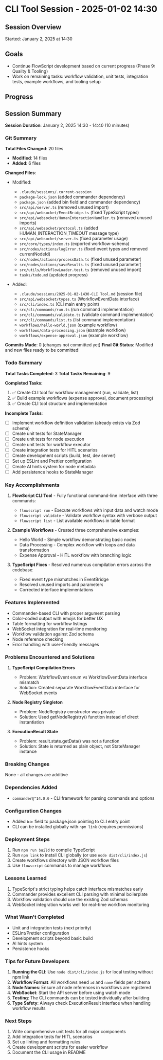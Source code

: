 # CLI Tool Session - 2025-01-02 14:30

## Session Overview
Started: January 2, 2025 at 14:30

## Goals
- Continue FlowScript development based on current progress (Phase 9: Quality & Tooling)
- Work on remaining tasks: workflow validation, unit tests, integration tests, example workflows, and tooling setup

## Progress
<!-- Updates will be recorded here as work progresses -->

## Session Summary
**Session Duration**: January 2, 2025 14:30 - 14:40 (10 minutes)

### Git Summary
**Total Files Changed**: 20 files
- **Modified**: 14 files
- **Added**: 6 files

**Changed Files**:
- Modified:
  - `.claude/sessions/.current-session`
  - `package-lock.json` (added commander dependency)
  - `package.json` (added bin field and commander dependency)
  - `src/api/server.ts` (removed unused import)
  - `src/api/websocket/EventBridge.ts` (fixed TypeScript types)
  - `src/api/websocket/HumanInteractionHandler.ts` (removed unused imports)
  - `src/api/websocket/protocol.ts` (added HUMAN_INTERACTION_TIMEOUT message type)
  - `src/api/websocket/server.ts` (fixed parameter usage)
  - `src/core/types/index.ts` (exported workflow-schema)
  - `src/nodes/actions/logError.ts` (fixed event types and removed currentNodeId)
  - `src/nodes/actions/processData.ts` (fixed unused parameter)
  - `src/nodes/actions/saveResults.ts` (fixed unused parameter)
  - `src/utils/WorkflowLoader.test.ts` (removed unused import)
  - `tasks/todo.md` (updated progress)

- Added:
  - `.claude/sessions/2025-01-02-1430-CLI Tool.md` (session file)
  - `src/api/websocket/types.ts` (WorkflowEventData interface)
  - `src/cli/index.ts` (CLI main entry point)
  - `src/cli/commands/run.ts` (run command implementation)
  - `src/cli/commands/validate.ts` (validate command implementation)
  - `src/cli/commands/list.ts` (list command implementation)
  - `workflows/hello-world.json` (example workflow)
  - `workflows/data-processing.json` (example workflow)
  - `workflows/expense-approval.json` (example workflow)

**Commits Made**: 0 (changes not committed yet)
**Final Git Status**: Modified and new files ready to be committed

### Todo Summary
**Total Tasks Completed**: 3
**Total Tasks Remaining**: 9

**Completed Tasks**:
1. ✅ Create CLI tool for workflow management (run, validate, list)
2. ✅ Build example workflows (expense approval, document processing)
3. ✅ Create CLI tool structure and implementation

**Incomplete Tasks**:
- [ ] Implement workflow definition validation (already exists via Zod schema)
- [ ] Create unit tests for StateManager
- [ ] Create unit tests for node execution
- [ ] Create unit tests for workflow executor
- [ ] Create integration tests for HITL scenarios
- [ ] Create development scripts (build, test, dev server)
- [ ] Set up ESLint and Prettier configuration
- [ ] Create AI hints system for node metadata
- [ ] Add persistence hooks to StateManager

### Key Accomplishments
1. **FlowScript CLI Tool** - Fully functional command-line interface with three commands:
   - `flowscript run` - Execute workflows with input data and watch mode
   - `flowscript validate` - Validate workflow syntax with verbose output
   - `flowscript list` - List available workflows in table format

2. **Example Workflows** - Created three comprehensive examples:
   - Hello World - Simple workflow demonstrating basic nodes
   - Data Processing - Complex workflow with loops and data transformation
   - Expense Approval - HITL workflow with branching logic

3. **TypeScript Fixes** - Resolved numerous compilation errors across the codebase:
   - Fixed event type mismatches in EventBridge
   - Resolved unused imports and parameters
   - Corrected interface implementations

### Features Implemented
- Commander-based CLI with proper argument parsing
- Color-coded output with emojis for better UX
- Table formatting for workflow listings
- WebSocket integration for real-time monitoring
- Workflow validation against Zod schema
- Node reference checking
- Error handling with user-friendly messages

### Problems Encountered and Solutions
1. **TypeScript Compilation Errors**
   - Problem: WorkflowEvent enum vs WorkflowEventData interface mismatch
   - Solution: Created separate WorkflowEventData interface for WebSocket events

2. **Node Registry Singleton**
   - Problem: NodeRegistry constructor was private
   - Solution: Used getNodeRegistry() function instead of direct instantiation

3. **ExecutionResult State**
   - Problem: result.state.getData() was not a function
   - Solution: State is returned as plain object, not StateManager instance

### Breaking Changes
None - all changes are additive

### Dependencies Added
- `commander@^14.0.0` - CLI framework for parsing commands and options

### Configuration Changes
- Added `bin` field to package.json pointing to CLI entry point
- CLI can be installed globally with `npm link` (requires permissions)

### Deployment Steps
1. Run `npm run build` to compile TypeScript
2. Run `npm link` to install CLI globally (or use `node dist/cli/index.js`)
3. Create workflows directory with JSON workflow files
4. Use `flowscript` commands to manage workflows

### Lessons Learned
1. TypeScript's strict typing helps catch interface mismatches early
2. Commander provides excellent CLI parsing with minimal boilerplate
3. Workflow validation should use the existing Zod schemas
4. WebSocket integration works well for real-time workflow monitoring

### What Wasn't Completed
- Unit and integration tests (next priority)
- ESLint/Prettier configuration
- Development scripts beyond basic build
- AI hints system
- Persistence hooks

### Tips for Future Developers
1. **Running the CLI**: Use `node dist/cli/index.js` for local testing without npm link
2. **Workflow Format**: All workflows need `id` and `name` fields per schema
3. **Node Names**: Ensure all node references in workflows are registered
4. **WebSocket**: Start the API server before using watch mode
5. **Testing**: The CLI commands can be tested individually after building
6. **Type Safety**: Always check ExecutionResult interface when handling workflow results

### Next Steps
1. Write comprehensive unit tests for all major components
2. Add integration tests for HITL scenarios
3. Set up linting and formatting rules
4. Create development scripts for easier workflow
5. Document the CLI usage in README